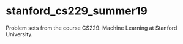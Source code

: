 # stanford_cs229_summer19

Problem sets from the course CS229: Machine Learning at Stanford University.
